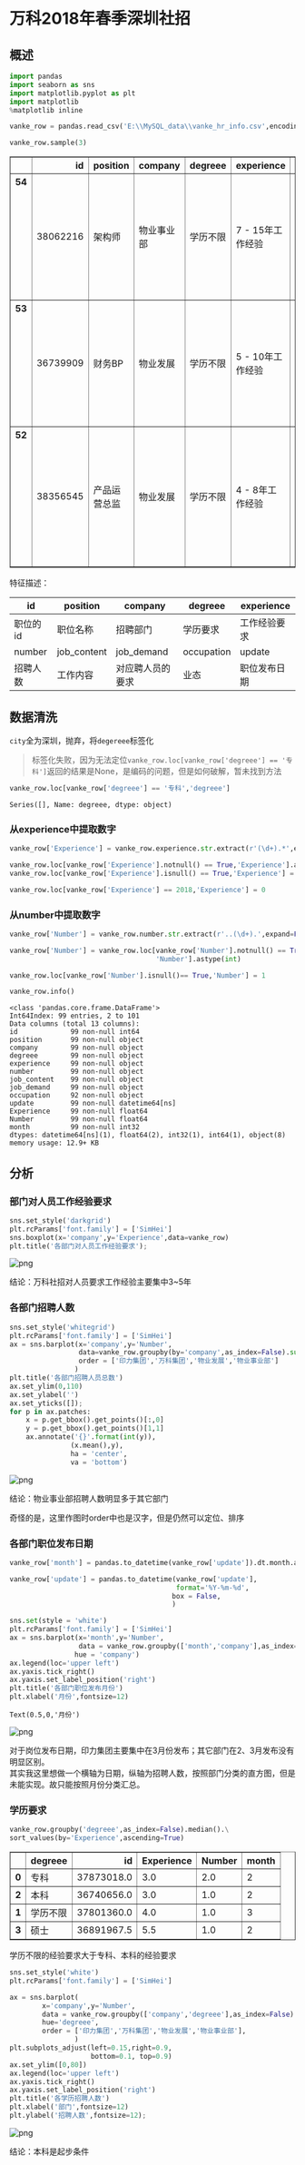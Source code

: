 
# 万科2018年春季深圳社招

## 概述


```python
import pandas
import seaborn as sns
import matplotlib.pyplot as plt
import matplotlib
%matplotlib inline
```


```python
vanke_row = pandas.read_csv('E:\\MySQL_data\\vanke_hr_info.csv',encoding = 'utf-8')
```


```python
vanke_row.sample(3)
```




<div>
<style>
    .dataframe thead tr:only-child th {
        text-align: right;
    }

    .dataframe thead th {
        text-align: left;
    }

    .dataframe tbody tr th {
        vertical-align: top;
    }
</style>
<table border="1" class="dataframe">
  <thead>
    <tr style="text-align: right;">
      <th></th>
      <th>id</th>
      <th>position</th>
      <th>company</th>
      <th>degreee</th>
      <th>experience</th>
      <th>number</th>
      <th>job_content</th>
      <th>job_demand</th>
      <th>occupation</th>
      <th>update</th>
      <th>Experience</th>
      <th>Number</th>
      <th>month</th>
    </tr>
  </thead>
  <tbody>
    <tr>
      <th>54</th>
      <td>38062216</td>
      <td>架构师</td>
      <td>物业事业部</td>
      <td>学历不限</td>
      <td>7 - 15年工作经验</td>
      <td>招聘1人</td>
      <td>1、主导公司产品架构设计或对现有技术架构的优化，技术选型决策； 2、新技术预演，将合适的新开...</td>
      <td>1.7~12年工作经验，7年以上JAVA开发经验，至少负责过两个以上大中型系统的总体规划和架...</td>
      <td>NaN</td>
      <td>2018-02-28</td>
      <td>7.0</td>
      <td>1.0</td>
      <td>2</td>
    </tr>
    <tr>
      <th>53</th>
      <td>36739909</td>
      <td>财务BP</td>
      <td>物业发展</td>
      <td>学历不限</td>
      <td>5 - 10年工作经验</td>
      <td>招聘1人</td>
      <td>岗位职责： 1、负责业务单元的财务指标设定及管理，熟悉预算管理； 2、核算管理及财务运营管理...</td>
      <td>任职要求： 1、本科以上学历，会计、财务或相关专业，具有中级以上职称，CPA、ACCA等资格...</td>
      <td>NaN</td>
      <td>2018-02-28</td>
      <td>5.0</td>
      <td>1.0</td>
      <td>2</td>
    </tr>
    <tr>
      <th>52</th>
      <td>38356545</td>
      <td>产品运营总监</td>
      <td>物业发展</td>
      <td>学历不限</td>
      <td>4 - 8年工作经验</td>
      <td>招聘1人</td>
      <td>岗位职责  理解公司的互联网产品战略，参与制定产品方案，负责制定全国运营方案；  搭建与...</td>
      <td>任职要求  具有极致的创造力，对发现和解决问题高度兴奋；  5年以上工作经验，有15人以...</td>
      <td>物业</td>
      <td>2018-03-07</td>
      <td>4.0</td>
      <td>1.0</td>
      <td>3</td>
    </tr>
  </tbody>
</table>
</div>



特征描述：<br>

|id|position|company|degreee|experience|
|-------|-------|-------|------|----------|
|职位的id|职位名称|招聘部门|学历要求|工作经验要求|
|number|job_content|job_demand|occupation|update|
|招聘人数|工作内容|对应聘人员的要求|业态|职位发布日期|


## 数据清洗

`city`全为深圳，抛弃，将`degereee`标签化<br>
> 标签化失败，因为无法定位`vanke_row.loc[vanke_row['degreee'] == '专科']`返回的结果是None，是编码的问题，但是如何破解，暂未找到方法<br>


```python
vanke_row.loc[vanke_row['degreee'] == '专科','degreee']
```




    Series([], Name: degreee, dtype: object)



### 从experience中提取数字


```python
vanke_row['Experience'] = vanke_row.experience.str.extract(r'(\d+).*',expand=False)

vanke_row.loc[vanke_row['Experience'].notnull() == True,'Experience'].astype(int)
vanke_row.loc[vanke_row['Experience'].isnull() == True,'Experience'] = 0

vanke_row.loc[vanke_row['Experience'] == 2018,'Experience'] = 0
```

### 从number中提取数字


```python
vanke_row['Number'] = vanke_row.number.str.extract(r'..(\d+).',expand=False)

vanke_row['Number'] = vanke_row.loc[vanke_row['Number'].notnull() == True,\
                                    'Number'].astype(int)

vanke_row.loc[vanke_row['Number'].isnull()== True,'Number'] = 1
```


```python
vanke_row.info()
```

    <class 'pandas.core.frame.DataFrame'>
    Int64Index: 99 entries, 2 to 101
    Data columns (total 13 columns):
    id             99 non-null int64
    position       99 non-null object
    company        99 non-null object
    degreee        99 non-null object
    experience     99 non-null object
    number         99 non-null object
    job_content    99 non-null object
    job_demand     99 non-null object
    occupation     92 non-null object
    update         99 non-null datetime64[ns]
    Experience     99 non-null float64
    Number         99 non-null float64
    month          99 non-null int32
    dtypes: datetime64[ns](1), float64(2), int32(1), int64(1), object(8)
    memory usage: 12.9+ KB


## 分析

### 部门对人员工作经验要求


```python
sns.set_style('darkgrid')
plt.rcParams['font.family'] = ['SimHei']
sns.boxplot(x='company',y='Experience',data=vanke_row)
plt.title('各部门对人员工作经验要求');
```


![png](output_16_0.png)


结论：万科社招对人员要求工作经验主要集中3~5年

### 各部门招聘人数


```python
sns.set_style('whitegrid')
plt.rcParams['font.family'] = ['SimHei']
ax = sns.barplot(x='company',y='Number',
                 data=vanke_row.groupby(by='company',as_index=False).sum(),
                 order = ['印力集团','万科集团','物业发展','物业事业部']
                )
plt.title('各部门招聘人员总数')
ax.set_ylim(0,110)
ax.set_ylabel('')
ax.set_yticks([]);
for p in ax.patches:
    x = p.get_bbox().get_points()[:,0]
    y = p.get_bbox().get_points()[1,1]
    ax.annotate('{}'.format(int(y)),
               (x.mean(),y),
               ha = 'center',
               va = 'bottom')
```


![png](output_19_0.png)


结论：物业事业部招聘人数明显多于其它部门

奇怪的是，这里作图时order中也是汉字，但是仍然可以定位、排序

### 各部门职位发布日期


```python
vanke_row['month'] = pandas.to_datetime(vanke_row['update']).dt.month.astype(int)
```


```python
vanke_row['update'] = pandas.to_datetime(vanke_row['update'],
                                         format='%Y-%m-%d',
                                        box = False,
                                        )
```


```python
sns.set(style = 'white')
plt.rcParams['font.family'] = ['SimHei']
ax = sns.barplot(x='month',y='Number',
                 data = vanke_row.groupby(['month','company'],as_index=False).sum(),
                hue = 'company')
ax.legend(loc='upper left')
ax.yaxis.tick_right()
ax.yaxis.set_label_position('right')
plt.title('各部门职位发布月份')
plt.xlabel('月份',fontsize=12)
```




    Text(0.5,0,'月份')




![png](output_25_1.png)


对于岗位发布日期，印力集团主要集中在3月份发布；其它部门在2、3月发布没有明显区别。<br>
其实我这里想做一个横轴为日期，纵轴为招聘人数，按照部门分类的直方图，但是未能实现。故只能按照月份分类汇总。

### 学历要求


```python
vanke_row.groupby('degreee',as_index=False).median().\
sort_values(by='Experience',ascending=True)
```




<div>
<style>
    .dataframe thead tr:only-child th {
        text-align: right;
    }

    .dataframe thead th {
        text-align: left;
    }

    .dataframe tbody tr th {
        vertical-align: top;
    }
</style>
<table border="1" class="dataframe">
  <thead>
    <tr style="text-align: right;">
      <th></th>
      <th>degreee</th>
      <th>id</th>
      <th>Experience</th>
      <th>Number</th>
      <th>month</th>
    </tr>
  </thead>
  <tbody>
    <tr>
      <th>0</th>
      <td>专科</td>
      <td>37873018.0</td>
      <td>3.0</td>
      <td>2.0</td>
      <td>2</td>
    </tr>
    <tr>
      <th>2</th>
      <td>本科</td>
      <td>36740656.0</td>
      <td>3.0</td>
      <td>1.0</td>
      <td>2</td>
    </tr>
    <tr>
      <th>1</th>
      <td>学历不限</td>
      <td>37801360.0</td>
      <td>4.0</td>
      <td>1.0</td>
      <td>3</td>
    </tr>
    <tr>
      <th>3</th>
      <td>硕士</td>
      <td>36891967.5</td>
      <td>5.5</td>
      <td>1.0</td>
      <td>2</td>
    </tr>
  </tbody>
</table>
</div>



学历不限的经验要求大于专科、本科的经验要求


```python
sns.set_style('white')
plt.rcParams['font.family'] = ['SimHei']

ax = sns.barplot(
        x='company',y='Number',
        data = vanke_row.groupby(['company','degreee'],as_index=False).sum(),
        hue='degreee',
        order = ['印力集团','万科集团','物业发展','物业事业部'],
                )
plt.subplots_adjust(left=0.15,right=0.9,
                    bottom=0.1, top=0.9)
ax.set_ylim([0,80])
ax.legend(loc='upper left')
ax.yaxis.tick_right()
ax.yaxis.set_label_position('right')
plt.title('各学历招聘人数')
plt.xlabel('部门',fontsize=12)
plt.ylabel('招聘人数',fontsize=12);
```


![png](output_30_1.png)


结论：本科是起步条件
